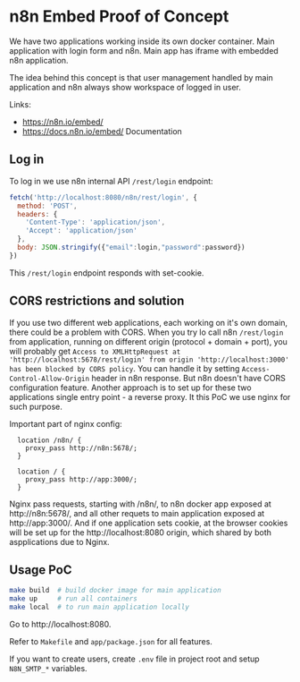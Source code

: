 # n8n Embed Proof of Concept

We have two applications working inside its own docker container. 
Main application with login form and n8n. 
Main app has iframe with embedded n8n application. 

The idea behind this concept is that user management handled by main application and n8n always show workspace of logged in user. 

Links:
- https://n8n.io/embed/ 
- https://docs.n8n.io/embed/ Documentation

## Log in

To log in we use n8n internal API `/rest/login` endpoint:

```js
fetch('http://localhost:8080/n8n/rest/login', {
  method: 'POST',
  headers: {
    'Content-Type': 'application/json',
    'Accept': 'application/json'
  },
  body: JSON.stringify({"email":login,"password":password})
})
```

This `/rest/login` endpoint responds with set-cookie. 


## CORS restrictions and solution

If you use two different web applications, each working on it's own domain, there could be a problem with CORS. When you try lo call n8n `/rest/login` from application, running on different origin (protocol + domain + port), you will probably get `Access to XMLHttpRequest at 'http://localhost:5678/rest/login' from origin 'http://localhost:3000' has been blocked by CORS policy`. You can handle it by setting `Access-Control-Allow-Origin` header in n8n response. But n8n doesn't have CORS configuration feature. Another approach is to set up for these two applications single entry point - a reverse proxy. It this PoC we use nginx for such purpose. 

Important part of nginx config:

```
  location /n8n/ {
    proxy_pass http://n8n:5678/;
  }

  location / {
    proxy_pass http://app:3000/;
  }
```

Nginx pass requests, starting with /n8n/, to n8n docker app exposed at http://n8n:5678/, and all other requets to main application exposed at http://app:3000/. And if one application sets cookie, at the browser cookies will be set up for the http://localhost:8080 origin, which shared by both aspplications due to Nginx.


## Usage PoC

```bash
make build  # build docker image for main application
make up     # run all containers
make local  # to run main application locally
```

Go to http://localhost:8080.

Refer to `Makefile` and `app/package.json` for all features.

If you want to create users, create `.env` file in project root and setup `N8N_SMTP_*` variables.